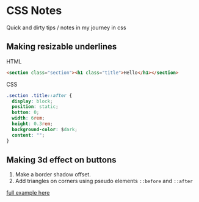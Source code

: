 # CSS Notes

Quick and dirty tips / notes in my journey in css

## Making resizable underlines

HTML

```html
<section class="section"><h1 class="title">Hello</h1></section>
```

CSS

```css
.section .title::after {
  display: block;
  position: static;
  bottom: 0;
  width: 6rem;
  height: 0.3rem;
  background-color: $dark;
  content: "";
}
```

## Making 3d effect on buttons

1. Make a border shadow offset.
2. Add triangles on corners using pseudo elements `::before` and `::after`

[full example here](https://codepen.io/jcunanan05/pen/gBggWZ)
